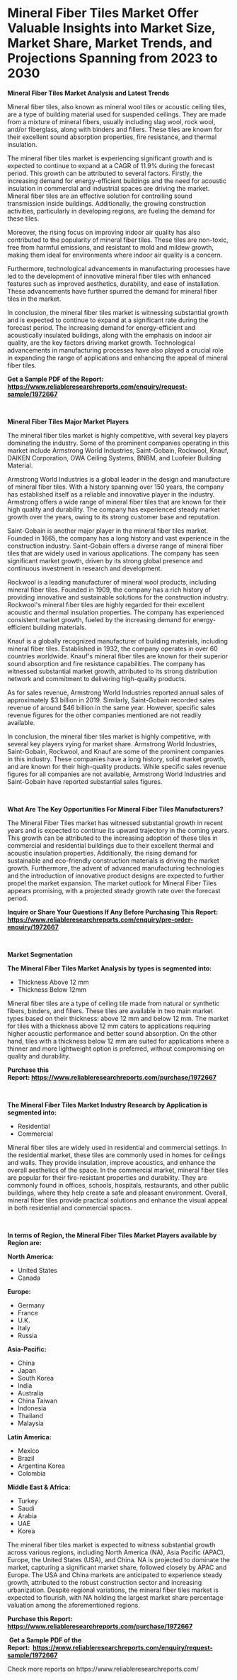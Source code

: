 <p><h1>Mineral Fiber Tiles Market Offer Valuable Insights into Market Size, Market Share, Market Trends, and Projections Spanning from 2023 to 2030</h1></p><p><strong>Mineral Fiber Tiles Market Analysis and Latest Trends</strong></p>
<p><p>Mineral fiber tiles, also known as mineral wool tiles or acoustic ceiling tiles, are a type of building material used for suspended ceilings. They are made from a mixture of mineral fibers, usually including slag wool, rock wool, and/or fiberglass, along with binders and fillers. These tiles are known for their excellent sound absorption properties, fire resistance, and thermal insulation.</p><p>The mineral fiber tiles market is experiencing significant growth and is expected to continue to expand at a CAGR of 11.9% during the forecast period. This growth can be attributed to several factors. Firstly, the increasing demand for energy-efficient buildings and the need for acoustic insulation in commercial and industrial spaces are driving the market. Mineral fiber tiles are an effective solution for controlling sound transmission inside buildings. Additionally, the growing construction activities, particularly in developing regions, are fueling the demand for these tiles.</p><p>Moreover, the rising focus on improving indoor air quality has also contributed to the popularity of mineral fiber tiles. These tiles are non-toxic, free from harmful emissions, and resistant to mold and mildew growth, making them ideal for environments where indoor air quality is a concern.</p><p>Furthermore, technological advancements in manufacturing processes have led to the development of innovative mineral fiber tiles with enhanced features such as improved aesthetics, durability, and ease of installation. These advancements have further spurred the demand for mineral fiber tiles in the market.</p><p>In conclusion, the mineral fiber tiles market is witnessing substantial growth and is expected to continue to expand at a significant rate during the forecast period. The increasing demand for energy-efficient and acoustically insulated buildings, along with the emphasis on indoor air quality, are the key factors driving market growth. Technological advancements in manufacturing processes have also played a crucial role in expanding the range of applications and enhancing the appeal of mineral fiber tiles.</p></p>
<p><strong>Get a Sample PDF of the Report:&nbsp; <a href="https://www.reliableresearchreports.com/enquiry/request-sample/1972667">https://www.reliableresearchreports.com/enquiry/request-sample/1972667</a></strong></p>
<p>&nbsp;</p>
<p><strong>Mineral Fiber Tiles Major Market Players</strong></p>
<p><p>The mineral fiber tiles market is highly competitive, with several key players dominating the industry. Some of the prominent companies operating in this market include Armstrong World Industries, Saint-Gobain, Rockwool, Knauf, DAIKEN Corporation, OWA Ceiling Systems, BNBM, and Luofeier Building Material.</p><p>Armstrong World Industries is a global leader in the design and manufacture of mineral fiber tiles. With a history spanning over 150 years, the company has established itself as a reliable and innovative player in the industry. Armstrong offers a wide range of mineral fiber tiles that are known for their high quality and durability. The company has experienced steady market growth over the years, owing to its strong customer base and reputation.</p><p>Saint-Gobain is another major player in the mineral fiber tiles market. Founded in 1665, the company has a long history and vast experience in the construction industry. Saint-Gobain offers a diverse range of mineral fiber tiles that are widely used in various applications. The company has seen significant market growth, driven by its strong global presence and continuous investment in research and development.</p><p>Rockwool is a leading manufacturer of mineral wool products, including mineral fiber tiles. Founded in 1909, the company has a rich history of providing innovative and sustainable solutions for the construction industry. Rockwool's mineral fiber tiles are highly regarded for their excellent acoustic and thermal insulation properties. The company has experienced consistent market growth, fueled by the increasing demand for energy-efficient building materials.</p><p>Knauf is a globally recognized manufacturer of building materials, including mineral fiber tiles. Established in 1932, the company operates in over 60 countries worldwide. Knauf's mineral fiber tiles are known for their superior sound absorption and fire resistance capabilities. The company has witnessed substantial market growth, attributed to its strong distribution network and commitment to delivering high-quality products.</p><p>As for sales revenue, Armstrong World Industries reported annual sales of approximately $3 billion in 2019. Similarly, Saint-Gobain recorded sales revenue of around $46 billion in the same year. However, specific sales revenue figures for the other companies mentioned are not readily available.</p><p>In conclusion, the mineral fiber tiles market is highly competitive, with several key players vying for market share. Armstrong World Industries, Saint-Gobain, Rockwool, and Knauf are some of the prominent companies in this industry. These companies have a long history, solid market growth, and are known for their high-quality products. While specific sales revenue figures for all companies are not available, Armstrong World Industries and Saint-Gobain have reported substantial sales figures.</p></p>
<p>&nbsp;</p>
<p><strong>What Are The Key Opportunities For Mineral Fiber Tiles Manufacturers?</strong></p>
<p><p>The Mineral Fiber Tiles market has witnessed substantial growth in recent years and is expected to continue its upward trajectory in the coming years. This growth can be attributed to the increasing adoption of these tiles in commercial and residential buildings due to their excellent thermal and acoustic insulation properties. Additionally, the rising demand for sustainable and eco-friendly construction materials is driving the market growth. Furthermore, the advent of advanced manufacturing technologies and the introduction of innovative product designs are expected to further propel the market expansion. The market outlook for Mineral Fiber Tiles appears promising, with a projected steady growth rate over the forecast period.</p></p>
<p><strong>Inquire or Share Your Questions If Any Before Purchasing This Report: <a href="https://www.reliableresearchreports.com/enquiry/pre-order-enquiry/1972667">https://www.reliableresearchreports.com/enquiry/pre-order-enquiry/1972667</a></strong></p>
<p>&nbsp;</p>
<p><strong>Market Segmentation</strong></p>
<p><strong>The Mineral Fiber Tiles Market Analysis by types is segmented into:</strong></p>
<p><ul><li>Thickness Above 12 mm</li><li>Thickness Below 12mm</li></ul></p>
<p><p>Mineral fiber tiles are a type of ceiling tile made from natural or synthetic fibers, binders, and fillers. These tiles are available in two main market types based on their thickness: above 12 mm and below 12 mm. The market for tiles with a thickness above 12 mm caters to applications requiring higher acoustic performance and better sound absorption. On the other hand, tiles with a thickness below 12 mm are suited for applications where a thinner and more lightweight option is preferred, without compromising on quality and durability.</p></p>
<p><strong>Purchase this Report:&nbsp;<a href="https://www.reliableresearchreports.com/purchase/1972667">https://www.reliableresearchreports.com/purchase/1972667</a></strong></p>
<p>&nbsp;</p>
<p><strong>The Mineral Fiber Tiles Market Industry Research by Application is segmented into:</strong></p>
<p><ul><li>Residential</li><li>Commercial</li></ul></p>
<p><p>Mineral fiber tiles are widely used in residential and commercial settings. In the residential market, these tiles are commonly used in homes for ceilings and walls. They provide insulation, improve acoustics, and enhance the overall aesthetics of the space. In the commercial market, mineral fiber tiles are popular for their fire-resistant properties and durability. They are commonly found in offices, schools, hospitals, restaurants, and other public buildings, where they help create a safe and pleasant environment. Overall, mineral fiber tiles provide practical solutions and enhance the visual appeal in both residential and commercial spaces.</p></p>
<p>&nbsp;</p>
<p><strong>In terms of Region, the Mineral Fiber Tiles Market Players available by Region are:</strong></p>
<p>
    <p> <strong> North America: </strong>
        <ul>
            <li>United States</li>
            <li>Canada</li>
        </ul>
        </p> 
    <p> <strong> Europe: </strong>
        <ul>
            <li>Germany</li>
            <li>France</li>
            <li>U.K.</li>
            <li>Italy</li>
            <li>Russia</li>
        </ul>
        </p> 
    <p> <strong> Asia-Pacific: </strong>
        <ul>
            <li>China</li>
            <li>Japan</li>
            <li>South Korea</li>
            <li>India</li>
            <li>Australia</li>
            <li>China Taiwan</li>
            <li>Indonesia</li>
            <li>Thailand</li>
            <li>Malaysia</li>
        </ul>
        </p> 
    <p> <strong> Latin America: </strong>
        <ul>
            <li>Mexico</li>
            <li>Brazil</li>
            <li>Argentina Korea</li>
            <li>Colombia</li>
        </ul>
        </p> 
    <p> <strong> Middle East & Africa: </strong>
        <ul>
            <li>Turkey</li>
            <li>Saudi</li>
            <li>Arabia</li>
            <li>UAE</li>
            <li>Korea</li>
        </ul>
    </p>
    </p>
<p><p>The mineral fiber tiles market is expected to witness substantial growth across various regions, including North America (NA), Asia Pacific (APAC), Europe, the United States (USA), and China. NA is projected to dominate the market, capturing a significant market share, followed closely by APAC and Europe. The USA and China markets are anticipated to experience steady growth, attributed to the robust construction sector and increasing urbanization. Despite regional variations, the mineral fiber tiles market is expected to flourish, with NA holding the largest market share percentage valuation among the aforementioned regions.</p></p>
<p><strong>Purchase this Report: <a href="https://www.reliableresearchreports.com/purchase/1972667">https://www.reliableresearchreports.com/purchase/1972667</a></strong></p>
<p>&nbsp;<strong>Get a Sample PDF of the Report:&nbsp;&nbsp;<a href="https://www.reliableresearchreports.com/enquiry/request-sample/1972667">https://www.reliableresearchreports.com/enquiry/request-sample/1972667</a></strong></p>
<p><strong></strong></p>
<p>Check more reports on https://www.reliableresearchreports.com/</p>